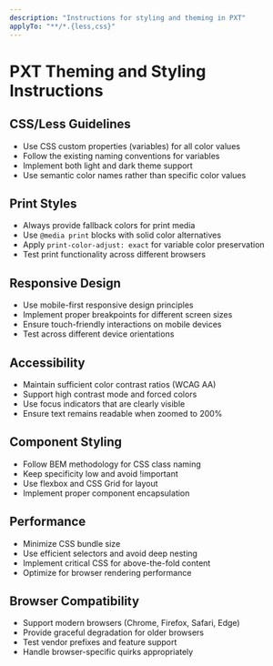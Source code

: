 ```yaml
---
description: "Instructions for styling and theming in PXT"
applyTo: "**/*.{less,css}"
---
```


# PXT Theming and Styling Instructions

## CSS/Less Guidelines

- Use CSS custom properties (variables) for all color values
- Follow the existing naming conventions for variables
- Implement both light and dark theme support
- Use semantic color names rather than specific color values

## Print Styles

- Always provide fallback colors for print media
- Use `@media print` blocks with solid color alternatives
- Apply `print-color-adjust: exact` for variable color preservation
- Test print functionality across different browsers

## Responsive Design

- Use mobile-first responsive design principles
- Implement proper breakpoints for different screen sizes
- Ensure touch-friendly interactions on mobile devices
- Test across different device orientations

## Accessibility

- Maintain sufficient color contrast ratios (WCAG AA)
- Support high contrast mode and forced colors
- Use focus indicators that are clearly visible
- Ensure text remains readable when zoomed to 200%

## Component Styling

- Follow BEM methodology for CSS class naming
- Keep specificity low and avoid !important
- Use flexbox and CSS Grid for layout
- Implement proper component encapsulation

## Performance

- Minimize CSS bundle size
- Use efficient selectors and avoid deep nesting
- Implement critical CSS for above-the-fold content
- Optimize for browser rendering performance

## Browser Compatibility

- Support modern browsers (Chrome, Firefox, Safari, Edge)
- Provide graceful degradation for older browsers
- Test vendor prefixes and feature support
- Handle browser-specific quirks appropriately

